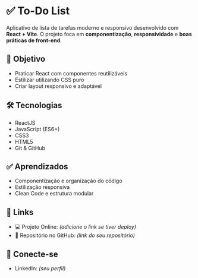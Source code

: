 # ✅ To-Do List

Aplicativo de lista de tarefas moderno e responsivo desenvolvido com **React + Vite**. O projeto foca em **componentização**, **responsividade** e **boas práticas de front-end**.



## 🚀 Objetivo

- Praticar React com componentes reutilizáveis  
- Estilizar utilizando CSS puro  
- Criar layout responsivo e adaptável  

## 🛠️ Tecnologias

- ReactJS  
- JavaScript (ES6+)  
- CSS3  
- HTML5  
- Git & GitHub  

## ✅ Aprendizados

- Componentização e organização do código  
- Estilização responsiva  
- Clean Code e estrutura modular  

## 🔗 Links

- 💻 Projeto Online: *(adicione o link se tiver deploy)*  
- 📂 Repositório no GitHub: *(link do seu repositório)*  

## 🤝 Conecte-se

- LinkedIn: *(seu perfil)*
